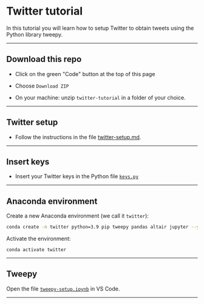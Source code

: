 # Twitter tutorial

In this tutorial you will learn how to setup Twitter to obtain tweets using the Python library tweepy.

---

## Download this repo

- Click on the green "Code" button at the top of this page

- Choose `Download ZIP` 

- On your machine: unzip `twitter-tutorial` in a folder of your choice.


---

## Twitter setup

- Follow the instructions in the file [twitter-setup.md](twitter-setup.md).


---

## Insert keys


- Insert your Twitter keys in the Python file [`keys.py`](keys.py)


---

## Anaconda environment

Create a new Anaconda environment (we call it `twitter`):

```bash
conda create -n twitter python=3.9 pip tweepy pandas altair jupyter --y
```

Activate the environment: 

```
conda activate twitter
```

---

## Tweepy

Open the file [`tweepy-setup.ipynb`](tweepy-setup.ipynb) in VS Code.


---